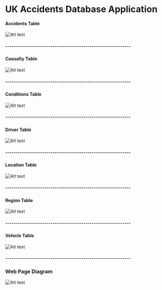 <h1>UK Accidents Database Application</h1>

<h4>Accidents Table</h4>

![Alt text](../master/Column%20Names/Accident.jpg?raw=true "Accidents column")

<h5> ------------------------------------------------------------- </h5>

<h4>Casualty Table</h4>

![Alt text](../master/Column%20Names/Casualty.jpg?raw=true "Casualty column")

<h5>-------------------------------------------------------------</h5>

<h4>Conditions Table</h4>

![Alt text](../master/Column%20Names/Conditions.jpg?raw=true "Conditions column")

<h5>-------------------------------------------------------------</h5>

<h4>Driver Table</h4>

![Alt text](../master/Column%20Names/Driver.jpg?raw=true "Driver column")

<h5>-------------------------------------------------------------</h5>

<h4>Location Table</h4>

![Alt text](../master/Column%20Names/Location.jpg?raw=true "Location column")

<h5>-------------------------------------------------------------</h5>

<h4>Region Table</h4>

![Alt text](../master/Column%20Names/Region.jpg?raw=true "Region column")

<h5>-------------------------------------------------------------</h5>

<h4>Vehicle Table</h4>

![Alt text](../master/Column%20Names/Vehicle.jpg?raw=true "Vehicle column")

<h5>-------------------------------------------------------------</h5>

<h3>Web Page Diagram</h3>

![Alt text](../master/Web_Page_Diagram.png?raw=true "Web Page Diagram")

